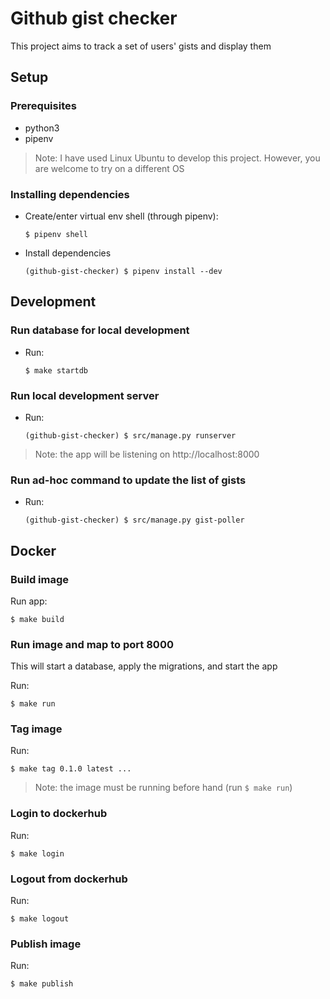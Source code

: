 # Github gist checker

This project aims to track a set of users' gists and display them

## Setup

### Prerequisites

* python3
* pipenv
> Note: I have used Linux Ubuntu to develop this project. However, you are welcome to try on a different OS

### Installing dependencies

* Create/enter virtual env shell (through pipenv):
  ```
  $ pipenv shell
  ```
* Install dependencies
  ```
  (github-gist-checker) $ pipenv install --dev
  ```

## Development

### Run database for local development
* Run:
  ```
  $ make startdb
  ```

### Run local development server
* Run:
  ```
  (github-gist-checker) $ src/manage.py runserver
  ```
> Note: the app will be listening on http://localhost:8000

### Run ad-hoc command to update the list of gists
* Run:
  ```
  (github-gist-checker) $ src/manage.py gist-poller
  ```

## Docker

### Build image

Run app:
  ```
  $ make build
  ```

### Run image and map to port 8000

This will start a database, apply the migrations, and start the app

Run:
  ```
  $ make run
  ```

### Tag image

Run:
  ```
  $ make tag 0.1.0 latest ...
  ```
> Note: the image must be running before hand (run `$ make run`)

### Login to dockerhub

Run:
  ```
  $ make login
  ```

### Logout from dockerhub

Run:
  ```
  $ make logout
  ```

### Publish image

Run:
  ```
  $ make publish
  ```
